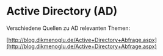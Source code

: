 # Active Directory (AD)

Verschiedene Quellen zu AD relevanten Themen:

[http://blog.dikmenoglu.de/Active+Directory+Abfrage.aspx](http://blog.dikmenoglu.de/Active+Directory+Abfrage.aspx)